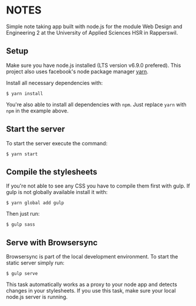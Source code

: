 # NOTES

Simple note taking app built with node.js for the module Web Design and Engineering 2 at the University of Applied Sciences HSR in Rapperswil.

## Setup

Make sure you have node.js installed (LTS version v6.9.0 prefered). This project also uses facebook's node package manager [yarn](https://yarnpkg.com/).

Install all necessary dependencies with:

```
$ yarn install
```

You're also able to install all dependencies with `npm`. Just replace `yarn` with `npm` in the example above.

## Start the server

To start the server execute the command:

```
$ yarn start
```

## Compile the stylesheets

If you're not able to see any CSS you have to compile them first with gulp. If gulp is not globally available install it with:

```
$ yarn global add gulp
```

Then just run:

```
$ gulp sass
```

## Serve with Browsersync

Browsersync is part of the local development environment. To start the static server simply run:

```
$ gulp serve
```

This task automatically works as a proxy to your node app and detects changes in your stylesheets. If you use this task, make sure your local node.js server is running.
